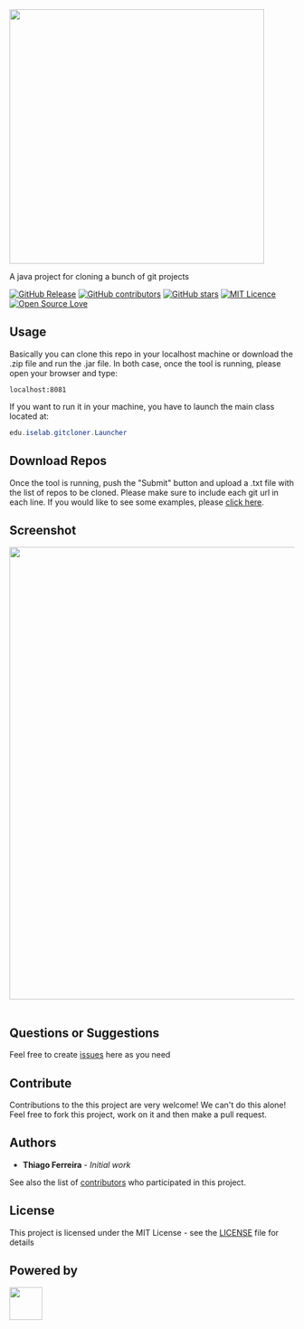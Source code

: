 
<img src="https://user-images.githubusercontent.com/114015/101727490-954dde80-3a82-11eb-9ac5-0be72b7b59ab.png" width="450px"/>

A java project for cloning a bunch of git projects

[![GitHub Release](https://img.shields.io/github/release/iselab-dearborn/gitcloner.svg)](https://github.com/iselab-dearborn/gitcloner/releases/latest)
[![GitHub contributors](https://img.shields.io/github/contributors/iselab-dearborn/gitcloner.svg)](https://github.com/iselab-dearborn/gitcloner/graphs/contributors)
[![GitHub stars](https://img.shields.io/github/stars/iselab-dearborn/gitcloner.svg)](https://github.com/iselab-dearborn/gitcloner)
[![MIT Licence](https://badges.frapsoft.com/os/mit/mit.svg?v=103)](https://opensource.org/licenses/mit-license.php)
[![Open Source Love](https://badges.frapsoft.com/os/v1/open-source.svg?v=103)](https://github.com/ellerbrock/open-source-badges/)

## Usage

Basically you can clone this repo in your localhost machine or download the .zip file and run the .jar file. In both case, once the tool is running, please open your browser and type:

```
localhost:8081
```

If you want to run it in your machine, you have to launch the main class located at:

```java
edu.iselab.gitcloner.Launcher
```

## Download Repos

Once the tool is running, push the "Submit" button and upload a .txt file with the list of repos to be cloned. Please make sure to include each git url in each line. If you would like to see some examples, please [click here](https://github.com/iselab-dearborn/gitcloner/tree/master/src/main/resources/assets/examples). 

## Screenshot

<div >
    <kbd>
        <img src="https://user-images.githubusercontent.com/114015/101726499-a695eb80-3a80-11eb-90cd-f4a79a5cd1a6.gif" width="800px">
    </kbd>
    <br/><br/>
</div>

## Questions or Suggestions

Feel free to create <a href="https://github.com/iselab-dearborn/gitcloner/issues">issues</a> here as you need

## Contribute

Contributions to the this project are very welcome! We can't do this alone! Feel free to fork this project, work on it and then make a pull request.

## Authors

* **Thiago Ferreira** - *Initial work*

See also the list of [contributors](https://github.com/iselab-dearborn/gitcloner/graphs/contributors) who participated in this project.

## License

This project is licensed under the MIT License - see the [LICENSE](LICENSE) file for details

## Powered by

<p float="left">
    <img src="https://user-images.githubusercontent.com/114015/77862143-99351b80-71e7-11ea-84b2-62038634f314.png" height="58px"/>
</p>
